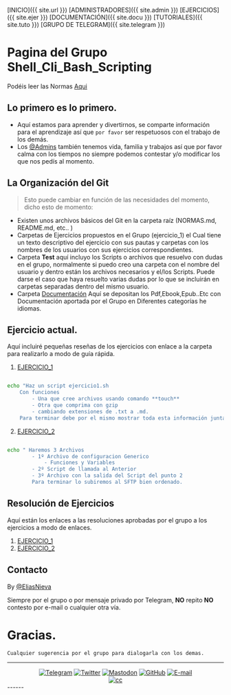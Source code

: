 [INICIO]({{ site.url }})  [ADMINISTRADORES]({{ site.admin }}) [EJERCICIOS]({{ site.ejer }}) [DOCUMENTACIÓN]({{ site.docu }}) [TUTORIALES]({{ site.tuto }}) [GRUPO DE TELEGRAM]({{ site.telegram }})

# Pagina del Grupo Shell_Cli_Bash_Scripting

Podéis leer las Normas [Aqui](NORMAS.md)

## Lo primero es lo primero.

 - Aquí estamos para aprender y divertirnos, se comparte información para el aprendizaje así que `por favor` ser respetuosos con el trabajo de los demás.
 - Los [@Admins](administradores.md) también tenemos vida, familia y trabajos así que por favor calma con los tiempos no siempre podemos contestar y/o modificar los que nos pedís al momento.

## La Organización del **Git**

> Esto puede cambiar en función de las necesidades del momento, dicho esto de momento:

- Existen unos archivos básicos del Git en la carpeta raíz (NORMAS.md, README.md, etc.. )
- Carpetas de Ejercicios propuestos en el Grupo (ejercicio_1) el Cual tiene un texto descriptivo del ejercicio con sus pautas y carpetas con los nombres de los usuarios con sus ejercicios correspondientes.
- Carpeta **Test** aquí incluyo los Scripts o archivos que resuelvo con dudas en el grupo, normalmente si puedo creo una carpeta con el nombre del usuario y dentro están los archivos necesarios y el/los Scripts. Puede darse el caso que haya resuelto varias dudas por lo que se incluirán en carpetas separadas dentro del mismo usuario.
- Carpeta [Documentación](Documentacion/Indice_Libros.md) Aquí se depositan los Pdf,Ebook,Epub..Etc con Documentación aportada por el Grupo en Diferentes categorías he idiomas.

## Ejercicio actual.
Aquí incluiré pequeñas reseñas de los ejercicios con enlace a la carpeta para realizarlo a modo de guía rápida.

 1. [EJERCICIO_1](Ejercicios/1_EJERCICIO.md)

```bash

echo "Haz un script ejercicio1.sh
	Con funciones
        - Una que cree archivos usando comando **touch**
        - Otra que comprima con gzip 
        - cambiando extensiones de .txt a .md.
	Para terminar debe por el mismo mostrar toda esta información junta en un pastebin"

```
 2. [EJERCICIO_2](Ejercicios/2_EJERCICIO.md)

```bash

echo " Haremos 3 Archivos 
		- 1º Archivo de configuracion Generico
			- Funciones y Variables
		- 2º Script de llamada al Anterior
		- 3º Archivo con la salida del Script del punto 2
		Para terminar lo subiremos al SFTP bien ordenado.
```

## Resolución de Ejercicios
Aquí están los enlaces a las resoluciones aprobadas por el grupo a los ejercicios a modo de enlaces.

  1. [EJERCICIO_1](Ejercicios/1_RESULTADO.md)
  2. [EJERCICIO_2](Ejercicios/2_RESULTADO.md)

## Contacto

By [@EliasNieva](about.md)

Siempre por el grupo o por mensaje privado por Telegram, **NO** repito **NO** contesto por e-mail o cualquier otra vía.

# Gracias.

````
Cualquier sugerencia por el grupo para dialogarla con los demas.
````

------
<center>
<a href="https://t.me/shell_cli_bash_scripting"><img src="{{ site.img_telegram }}" alt="Telegram"/></a>
<a href="https://twitter.com/EliasNieva"><img src="{{ site.img_twitter }}" alt="Twitter"/></a>
<a href="https://mastodon.social/@EliasNieva"><img src="{{ site.img_mastodon }}" alt="Mastodon"/></a>
<a href="https://github.com/EliasNP"><img src="{{ site.img_github }}" alt="GitHub"/></a>
<a href="mailto:eliasnievap@protonmail.com"><img src="{{ site.img_mail }}" alt="E-mail"/></a>
<Br>
<a href="mailto:eliasnievap@protonmail.com"><img src="{{ site.img_creative }}" alt="cc"/></a>
</center>
------